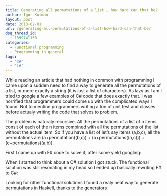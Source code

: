 ```yaml
---
title: Generating all permutations of a list … how hard can that be?
author: Igor Kulman
layout: post
date: 2013-02-01
url: /generating-all-permutations-of-a-list-how-hard-can-that-be/
dsq_thread_id:
  - 1399741150
categories:
  - Functional programming
  - Programming in general
tags:
  - 'c#'
  - 'f#'
---
```

While reading an article that had nothing in common with programming I came upon a sudden need to find a way to generate all the permutations of a list, or more exactly a string (it is just a list of characters). As lazy as I am I tried to google a few examples of C# code that does exactly that. I was horrified that programmers could come up with the complicated ways I found. Not to mention programmers writing a ton of unit test and classes before actualy writing the code that solves to problem. 

The problem is naturaly recursive. All the permutations of a list of n items consit of each of the n items combined with all the permutations of the list without the actual item. So if you have a list of let&#8217;s say items (a,b,c), all the permutations are (a+permutation((b,c)) + (b+permutations((a,c))) + (c+permutations((a,b)).

First I came up with F# code to solve it, after some yield googling:

When I started to think about a C# solution I got stuck. The functional solution was still resonating in my head so I ended up basically rewriting F# to C#:

Looking for other functional solutions I found a realy neat way to generate permutations in Haskell, thanks to the generators